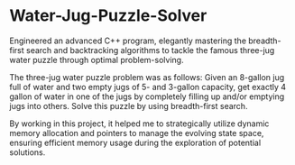 # Water-Jug-Puzzle-Solver

Engineered an advanced C++ program, elegantly mastering the breadth-first search and backtracking algorithms to tackle the famous
three-jug water puzzle through optimal problem-solving.

The three-jug water puzzle problem was as follows: 
Given an 8-gallon jug full of water and two empty jugs of 5- and 3-gallon capacity, get exactly 4
gallon of water in one of the jugs by completely filling up and/or emptying jugs into others. Solve
this puzzle by using breadth-first search.

By working in this project, it helped me to strategically utilize dynamic memory allocation and pointers to manage the evolving state space, ensuring efficient memory usage during the exploration of potential solutions.
